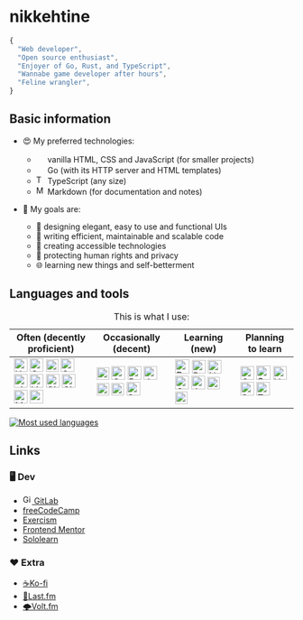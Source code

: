 # nikkehtine

```javascript
{
  "Web developer",
  "Open source enthusiast",
  "Enjoyer of Go, Rust, and TypeScript",
  "Wannabe game developer after hours",
  "Feline wrangler",
}
```

## Basic information

-   😍 My preferred technologies:

    -   <img width="16px" src="https://cdn.jsdelivr.net/gh/devicons/devicon/icons/html5/html5-original-wordmark.svg" />
        vanilla HTML, CSS and JavaScript (for smaller projects)
    -   <img width="16px" src="https://cdn.jsdelivr.net/gh/devicons/devicon/icons/go/go-original-wordmark.svg" />
        Go (with its HTTP server and HTML templates)
    -   <img width="16px" alt="TypeScript" src="https://cdn.jsdelivr.net/gh/devicons/devicon/icons/typescript/typescript-original.svg" />
        TypeScript (any size)
    -   <img width="16px" alt="Markdown" src="https://cdn.jsdelivr.net/gh/devicons/devicon/icons/markdown/markdown-original.svg" />
        Markdown (for documentation and notes)

-   🤩 My goals are:

    -   🤵 designing elegant, easy to use and functional UIs
    -   🏢 writing efficient, maintainable and scalable code
    -   🤝 creating accessible technologies
    -   🔐 protecting human rights and privacy
    -   🌐 learning new things and self-betterment

## Languages and tools

<table>
<caption>This is what I use:</caption>
<thead>
  <tr>
    <th>Often (decently proficient)</th>
    <th>Occasionally (decent)</th>
    <th>Learning (new)</th>
    <th>Planning to learn</th>
  </tr>
</thead>
<tbody>
  <tr>
    <td>
      <img height="24px" alt="HTML 5" src="https://cdn.jsdelivr.net/gh/devicons/devicon/icons/html5/html5-original-wordmark.svg" />
      <img height="24px" alt="CSS 3" src="https://cdn.jsdelivr.net/gh/devicons/devicon/icons/css3/css3-original-wordmark.svg" />
      <img height="22px" alt="JavaScript" src="https://cdn.jsdelivr.net/gh/devicons/devicon/icons/javascript/javascript-original.svg" />
      <img height="24px" alt="Go" src="https://cdn.jsdelivr.net/gh/devicons/devicon/icons/go/go-original-wordmark.svg" />
      <img height="24px" alt="git" src="https://cdn.jsdelivr.net/gh/devicons/devicon/icons/git/git-original.svg" />
      <img height="24px" alt="Linux" src="https://cdn.jsdelivr.net/gh/devicons/devicon/icons/linux/linux-original.svg" />
      <img height="24px" alt="GitHub" src="https://cdn.jsdelivr.net/gh/devicons/devicon/icons/github/github-original.svg" />
      <img height="24px" alt="GitLab" src="https://cdn.jsdelivr.net/gh/devicons/devicon/icons/gitlab/gitlab-original.svg" />
      <img height="24px" alt="Markdown" src="https://cdn.jsdelivr.net/gh/devicons/devicon/icons/markdown/markdown-original.svg" />
      <img height="24px" alt="npm" src="https://cdn.jsdelivr.net/gh/devicons/devicon/icons/npm/npm-original-wordmark.svg" />
    </td>
    <td>
      <img height="22px" alt="TypeScript" src="https://cdn.jsdelivr.net/gh/devicons/devicon/icons/typescript/typescript-original.svg" />
      <img height="24px" alt="C" src="https://cdn.jsdelivr.net/gh/devicons/devicon/icons/c/c-original.svg" />
      <img height="24px" alt="Python" src="https://cdn.jsdelivr.net/gh/devicons/devicon/icons/python/python-original.svg" />
      <img height="24px" alt="Java" src="https://cdn.jsdelivr.net/gh/devicons/devicon/icons/java/java-original.svg" />
      <img height="22px" alt="Adobe Photoshop" src="https://cdn.jsdelivr.net/gh/devicons/devicon/icons/photoshop/photoshop-plain.svg" />
      <img height="22px" alt="Adobe Illustrator" src="https://cdn.jsdelivr.net/gh/devicons/devicon/icons/illustrator/illustrator-plain.svg" />
      <img height="24px" alt="Sass" src="https://cdn.jsdelivr.net/gh/devicons/devicon/icons/sass/sass-original.svg" />
    </td>
    <td>
      <img height="25px" alt="Rust" src="https://www.rust-lang.org/logos/rust-logo-512x512.png" />
      <img height="24px" alt="React" src="https://cdn.jsdelivr.net/gh/devicons/devicon/icons/react/react-original.svg" />
      <img height="24px" alt="Next JS" src="https://seeklogo.com/images/N/next-js-icon-logo-EE302D5DBD-seeklogo.com.png" />
      <img height="24px" alt="C Sharp" src="https://cdn.jsdelivr.net/gh/devicons/devicon/icons/csharp/csharp-original.svg" />
      <img height="24px" alt="Julia" src="https://cdn.jsdelivr.net/gh/devicons/devicon/icons/julia/julia-original.svg" />
      <img height="22px" alt="Kotlin" src="https://cdn.jsdelivr.net/gh/devicons/devicon/icons/kotlin/kotlin-original.svg" />
      <img height="22px" alt="Figma" src="https://cdn.jsdelivr.net/gh/devicons/devicon/icons/figma/figma-original.svg" />
    </td>
    <td>
      <img height="24px" alt="Godot" src="https://cdn.jsdelivr.net/gh/devicons/devicon/icons/godot/godot-original.svg" />
      <img height="25px" alt="Svelte" src="https://raw.githubusercontent.com/sveltejs/svelte/29052aba7d0b78316d3a52aef1d7ddd54fe6ca84/site/static/images/svelte-android-chrome-512.png" />
      <img height="24px" alt="Vue" src="https://cdn.jsdelivr.net/gh/devicons/devicon/icons/vuejs/vuejs-original.svg" />
      <img height="24px" alt="Solid JS" src="https://www.solidjs.com/assets/logo-123b04bc.svg" />
      <img height="24px" alt="Tauri" src="https://cdn.worldvectorlogo.com/logos/tauri-1.svg" />
    </td>
  </tr>
</tbody>
</table>

<a href="https://github.com/anuraghazra/github-readme-stats">
  <picture>
    <source media="(prefers-color-scheme: dark)" srcset="https://github-readme-stats.vercel.app/api/top-langs/?username=nikkehtine&theme=github_dark_dimmed&layout=compact&langs_count=6">
    <source media="(prefers-color-scheme: light)" srcset="https://github-readme-stats.vercel.app/api/top-langs/?username=nikkehtine&theme=default&layout=compact&langs_count=6">
    <img alt="Most used languages" src="https://github-readme-stats.vercel.app/api/top-langs/?username=nikkehtine&layout=compact&langs_count=6">
  </picture>
</a>

## Links

### :desktop_computer: Dev

-   [<img height="16px" alt="GitLab" src="https://cdn.jsdelivr.net/gh/devicons/devicon/icons/gitlab/gitlab-original.svg" /> GitLab](https://gitlab.com/nikkehtine)
-   [freeCodeCamp](https://www.freecodecamp.org/nikkehtine)
-   [Exercism](https://exercism.org/profiles/nikkehtine)
-   [Frontend Mentor](https://www.frontendmentor.io/profile/nikkehtine)
-   [Sololearn](https://www.sololearn.com/profile/12795719)

### :heart: Extra

-   [☕Ko-fi](https://ko-fi.com/nikkehtine)
-   [🎵Last.fm](https://www.last.fm/user/nikkehtine)
-   [🌩Volt.fm](https://volt.fm/nikkehtine)
